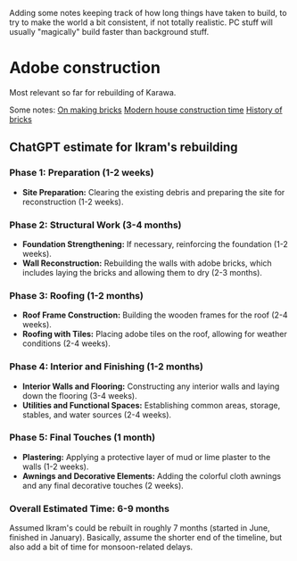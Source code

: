 Adding some notes keeping track of how long things have taken to build, to try to make the world a bit consistent, if not totally realistic. PC stuff will usually "magically" build faster than background stuff.

# Adobe construction

Most relevant so far for rebuilding of Karawa. 

Some notes:
[On making bricks](https://www.motherearthnews.com/sustainable-living/green-homes/diy-adobe-bricks-zbcz2002/)
[Modern house construction time](https://arizonaadobe.com/faq#:~:text=The%20adobe%20brick%20walls%20of,into%20a%20wall%20per%20day.)
[History of bricks](https://brickarchitecture.com/about-brick/why-brick/the-history-of-bricks-brickmaking)

## ChatGPT estimate for Ikram's rebuilding

### Phase 1: Preparation (1-2 weeks)

- **Site Preparation:** Clearing the existing debris and preparing the site for reconstruction (1-2 weeks).

### Phase 2: Structural Work (3-4 months)

- **Foundation Strengthening:** If necessary, reinforcing the foundation (1-2 weeks).
- **Wall Reconstruction:** Rebuilding the walls with adobe bricks, which includes laying the bricks and allowing them to dry (2-3 months).

### Phase 3: Roofing (1-2 months)

- **Roof Frame Construction:** Building the wooden frames for the roof (2-4 weeks).
- **Roofing with Tiles:** Placing adobe tiles on the roof, allowing for weather conditions (2-4 weeks).

### Phase 4: Interior and Finishing (1-2 months)

- **Interior Walls and Flooring:** Constructing any interior walls and laying down the flooring (3-4 weeks).
- **Utilities and Functional Spaces:** Establishing common areas, storage, stables, and water sources (2-4 weeks).

### Phase 5: Final Touches (1 month)

- **Plastering:** Applying a protective layer of mud or lime plaster to the walls (1-2 weeks).
- **Awnings and Decorative Elements:** Adding the colorful cloth awnings and any final decorative touches (2 weeks).

### Overall Estimated Time: 6-9 months

Assumed Ikram's could be rebuilt in roughly 7 months (started in June, finished in January). Basically, assume the shorter end of the timeline, but also add a bit of time for monsoon-related delays. 